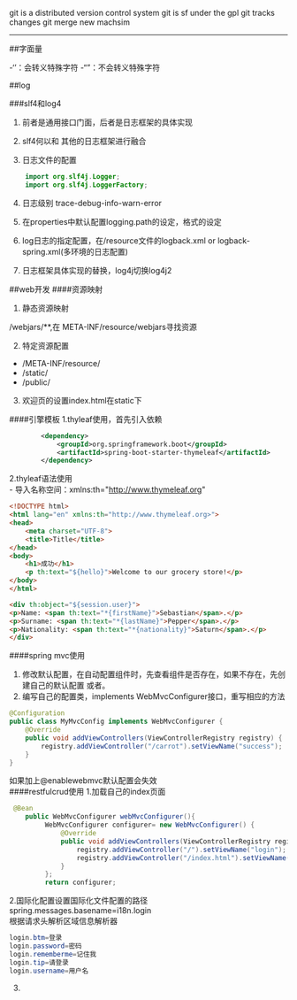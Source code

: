 git is a distributed version control system
git is sf under the gpl
git tracks changes
git merge
new machsim

---------
##字面量

-‘’：会转义特殊字符
-“”：不会转义特殊字符


##log

###slf4和log4

1. 前者是通用接口门面，后者是日志框架的具体实现

2. slf4何以和 其他的日志框架进行融合

3. 日志文件的配置

```	java
	import org.slf4j.Logger;
	import org.slf4j.LoggerFactory;
```
4. 日志级别
	trace-debug-info-warn-error

5. 在properties中默认配置logging.path的设定，格式的设定

6. log日志的指定配置，在/resource文件的logback.xml or logback-spring.xml(多环境的日志配置)

7. 日志框架具体实现的替换，log4j切换log4j2

##web开发
####资源映射
1. 静态资源映射

/webjars/**,在 META-INF/resource/webjars寻找资源

2. 特定资源配置

- /META-INF/resource/  
- /static/  
- /public/ 
   
3. 欢迎页的设置index.html在static下

####引擎模板
1.thyleaf使用，首先引入依赖  
``` xml
        <dependency>
            <groupId>org.springframework.boot</groupId>
            <artifactId>spring-boot-starter-thymeleaf</artifactId>
        </dependency>
```
2.thyleaf语法使用  
    - 导入名称空间：xmlns:th="http://www.thymeleaf.org"
``` html
<!DOCTYPE html>
<html lang="en" xmlns:th="http://www.thymeleaf.org>">
<head>
    <meta charset="UTF-8">
    <title>Title</title>
</head>
<body>
    <h1>成功</h1>
    <p th:text="${hello}">Welcome to our grocery store!</p>
</body>
</html>
```
``` html
<div th:object="${session.user}">
<p>Name: <span th:text="*{firstName}">Sebastian</span>.</p>
<p>Surname: <span th:text="*{lastName}">Pepper</span>.</p>
<p>Nationality: <span th:text="*{nationality}">Saturn</span>.</p>
</div>
```
####spring mvc使用
1. 修改默认配置，在自动配置组件时，先查看组件是否存在，如果不存在，先创建自己的默认配置
    或者。
2. 编写自己的配置类，implements WebMvcConfigurer接口，重写相应的方法
``` java
@Configuration
public class MyMvcConfig implements WebMvcConfigurer {
    @Override
    public void addViewControllers(ViewControllerRegistry registry) {
        registry.addViewController("/carrot").setViewName("success");
    }
}
```
如果加上@enablewebmvc默认配置会失效  
####restfulcrud使用
1.加载自己的index页面
``` java
 @Bean
    public WebMvcConfigurer webMvcConfigurer(){
         WebMvcConfigurer configurer= new WebMvcConfigurer() {
             @Override
             public void addViewControllers(ViewControllerRegistry registry) {
                 registry.addViewController("/").setViewName("login");
                 registry.addViewController("/index.html").setViewName("login");
             }
         };
         return configurer;
```
2.国际化配置设置国际化文件配置的路径spring.messages.basename=i18n.login  
根据请求头解析区域信息解析器
``` java 
login.btm=登录
login.password=密码
login.rememberme=记住我
login.tip=请登录
login.username=用户名
```
3.





